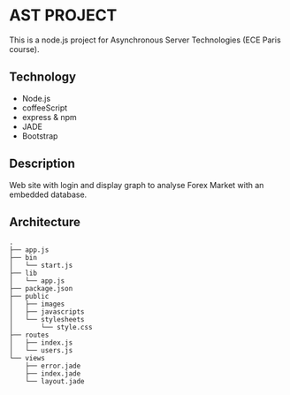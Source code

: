 # AST PROJECT
This is a node.js project for Asynchronous Server Technologies (ECE Paris course).

## Technology
<ul>
  <li>Node.js</li>
  <li>coffeeScript</li>
  <li>express & npm</li>
  <li>JADE</li>
  <li>Bootstrap</li>
</ul>

## Description
Web site with login and display graph to analyse Forex Market with an embedded database.

## Architecture

```
.
├── app.js
├── bin
│   └── start.js
├── lib
│   └── app.js
├── package.json
├── public
│   ├── images
│   ├── javascripts
│   └── stylesheets
│       └── style.css
├── routes
│   ├── index.js
│   └── users.js
└── views
    ├── error.jade
    ├── index.jade
    └── layout.jade
```

